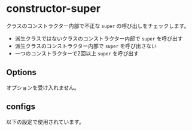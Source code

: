 # constructor-super

クラスのコンストラクター内部で不正な `super` の呼び出しをチェックします。

- 派生クラスではないクラスのコンストラクター内部で `super` を呼び出す
- 派生クラスのコンストラクター内部で `super` を呼び出さない
- 一つのコンストラクターで2回以上 `super` を呼び出す

## Options

オプションを受け入れません。

## configs

以下の設定で使用されています。
